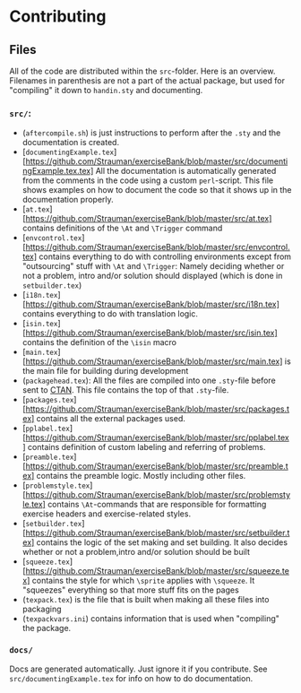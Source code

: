 # Contributing
## Files
All of the code are distributed within the `src`-folder. Here is an overview. Filenames in parenthesis are not a part of the actual package, but used for "compiling" it down to `handin.sty` and documenting.
### `src/`:
- (`aftercompile.sh`) is just instructions to perform after the `.sty` and the documentation is created.
- [`documentingExample.tex`][https://github.com/Strauman/exerciseBank/blob/master/src/documentingExample.tex.tex] All the documentation is automatically generated from the comments in the code using a custom `perl`-script. This file shows examples on how to document the code so that it shows up in the documentation properly.
- [`at.tex`][https://github.com/Strauman/exerciseBank/blob/master/src/at.tex] contains definitions of the `\At` and `\Trigger` command
- [`envcontrol.tex`][https://github.com/Strauman/exerciseBank/blob/master/src/envcontrol.tex] contains everything to do with controlling environments except from "outsourcing" stuff with `\At` and `\Trigger`: Namely deciding whether or not a problem, intro and/or solution should displayed (which is done in `setbuilder.tex`)
- [`i18n.tex`][https://github.com/Strauman/exerciseBank/blob/master/src/i18n.tex] contains everything to do with translation logic.
- [`isin.tex`][https://github.com/Strauman/exerciseBank/blob/master/src/isin.tex] contains the definition of the `\isin` macro
- [`main.tex`][https://github.com/Strauman/exerciseBank/blob/master/src/main.tex] is the main file for building during development
- (`packagehead.tex`): All the files are compiled into one `.sty`-file before sent to [CTAN](http://ctan.org). This file contains the top of that `.sty`-file.
- [`packages.tex`][https://github.com/Strauman/exerciseBank/blob/master/src/packages.tex] contains all the external packages used.
- [`pplabel.tex`][https://github.com/Strauman/exerciseBank/blob/master/src/pplabel.tex]  contains definition of custom labeling and referring of problems.
- [`preamble.tex`][https://github.com/Strauman/exerciseBank/blob/master/src/preamble.tex] contains the preamble logic. Mostly including other files.
- [`problemstyle.tex`][https://github.com/Strauman/exerciseBank/blob/master/src/problemstyle.tex]  contains `\At`-commands that are responsible for formatting exercise headers and exercise-related styles.
- [`setbuilder.tex`][https://github.com/Strauman/exerciseBank/blob/master/src/setbuilder.tex] contains the logic of the set making and set building. It also decides whether or not a problem,intro and/or solution should be built
- [`squeeze.tex`][https://github.com/Strauman/exerciseBank/blob/master/src/squeeze.tex] contains the style for which `\sprite` applies with `\squeeze`. It "squeezes" everything so that more stuff fits on the pages
- (`texpack.tex`) is the file that is built when making all these files into packaging
- (`texpackvars.ini`) contains information that is used when "compiling" the package.
### `docs/`
Docs are generated automatically. Just ignore it if you contribute. See `src/documentingExample.tex` for info on how to do documentation.
